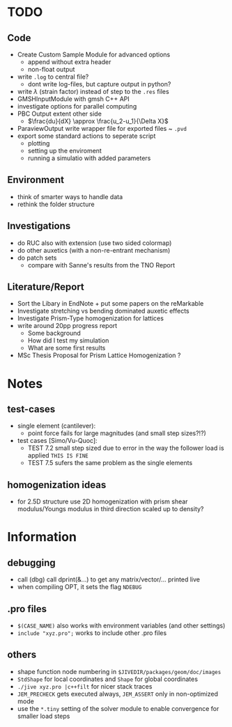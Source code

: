 # TODO 
## Code
- Create Custom Sample Module for advanced options
  - append without extra header
  - non-float output
- write `.log` to central file?
  - dont write log-files, but capture output in python?
- write $\lambda$ (strain factor) instead of step to the `.res` files
- GMSHInputModule with gmsh C++ API
- investigate options for parallel computing
- PBC Output extent other side
  - $\frac{du}{dX} \approx \frac{u_2-u_1}{\Delta X}$
- ParaviewOutput write wrapper file for exported files ~ `.pvd`
- export some standard actions to seperate script
  - plotting
  - setting up the enviroment
  - running a simulatio with added parameters
## Environment
- think of smarter ways to handle data
- rethink the folder structure
## Investigations
- do RUC also with extension (use two sided colormap)
- do other auxetics (with a non-re-entrant mechanism)
- do patch sets
  - compare with Sanne's results from the TNO Report
## Literature/Report
- Sort the Libary in EndNote + put some papers on the reMarkable
- Investigate stretching vs bending dominated auxetic effects
- Investigate Prism-Type homogenization for lattices
- write around 20pp progress report
  - Some background
  - How did I test my simulation
  - What are some first results
- MSc Thesis Proposal for Prism Lattice Homogenization ?

# Notes
## test-cases
- single element (cantilever):
  - point force fails for large magnitudes (and small step sizes?!?)
- test cases [Simo/Vu-Quoc]:
  - TEST 7.2 small step sized due to error in the way the follower load is applied `THIS IS FINE`
  - TEST 7.5 sufers the same problem as the single elements
## homogenization ideas
- for 2.5D structure use 2D homogenization with prism shear modulus/Youngs modulus in third direction scaled up to density?
 
# Information
## debugging
- call (dbg) call dprint(&...) to get any matrix/vector/... printed live
- when compiling OPT, it sets the flag `NDEBUG`
## .pro files
- `$(CASE_NAME)` also works with environment variables (and other settings)
- `include "xyz.pro";` works to include other .pro files
## others
- shape function node numbering in `$JIVEDIR/packages/geom/doc/images`
- `StdShape` for local coordinates and `Shape` for global coordinates
- `./jive xyz.pro |c++filt` for nicer stack traces
- `JEM_PRECHECK` gets executed always, `JEM_ASSERT` only in non-optimized mode
- use the `*.tiny` setting of the solver module to enable convergence for smaller load steps